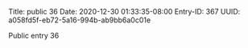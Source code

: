 Title: public 36
Date: 2020-12-30 01:33:35-08:00
Entry-ID: 367
UUID: a058fd5f-eb72-5a16-994b-ab9bb6a0c01e

Public entry 36